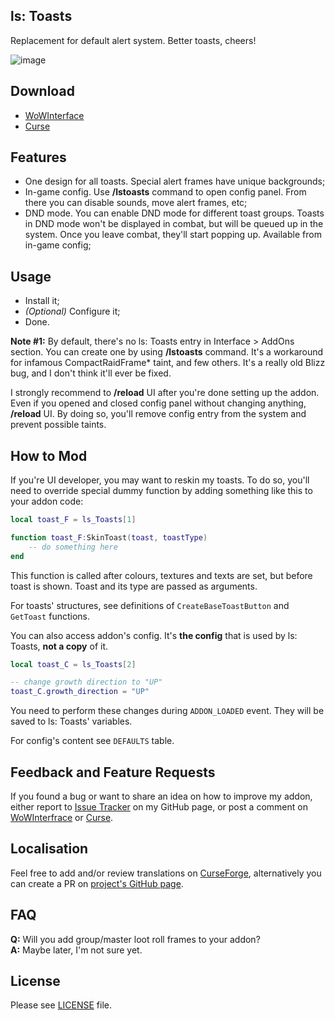 ## ls: Toasts
Replacement for default alert system. Better toasts, cheers!

![image](http://i.imgur.com/PvzX6VF.gif)

## Download
- [WoWInterface](http://www.wowinterface.com/downloads/info24123.html)
- [Curse](http://mods.curse.com/addons/wow/ls-toasts)

## Features
- One design for all toasts. Special alert frames have unique backgrounds;
- In-game config. Use **/lstoasts** command to open config panel. From there you can disable sounds, move alert frames, etc;
- DND mode. You can enable DND mode for different toast groups. Toasts in DND mode won't be displayed in combat, but will be queued up in the system. Once you leave combat, they'll start popping up. Available from in-game config;

## Usage
- Install it;
- _(Optional)_ Configure it;
- Done.

**Note #1:** By default, there's no ls: Toasts entry in Interface > AddOns section. You can create one by using **/lstoasts** command. It's a workaround for infamous CompactRaidFrame* taint, and few others. It's a really old Blizz bug, and I don't think it'll ever be fixed.

I strongly recommend to **/reload** UI after you're done setting up the addon. Even if you opened and closed config panel without changing anything, **/reload** UI. By doing so, you'll remove config entry from the system and prevent possible taints.

## How to Mod
If you're UI developer, you may want to reskin my toasts. To do so, you'll need to override special dummy function by adding something like this to your addon code:

```Lua
local toast_F = ls_Toasts[1]

function toast_F:SkinToast(toast, toastType)
	-- do something here
end
```

This function is called after colours, textures and texts are set, but before toast is shown. Toast and its type are passed as arguments.

For toasts' structures, see definitions of `CreateBaseToastButton` and `GetToast` functions.

You can also access addon's config. It's **the config** that is used by ls: Toasts, **not a copy** of it.

```Lua
local toast_C = ls_Toasts[2]

-- change growth direction to "UP"
toast_C.growth_direction = "UP"
```

You need to perform these changes during `ADDON_LOADED` event. They will be saved to ls: Toasts' variables.

For config's content see `DEFAULTS` table.

## Feedback and Feature Requests
If you found a bug or want to share an idea on how to improve my addon, either report to [Issue Tracker](https://github.com/ls-/ls_Toasts/issues) on my GitHub page, or post a comment on [WoWInterfrace](http://www.wowinterface.com/downloads/info24123.html#comments) or [Curse](http://mods.curse.com/addons/wow/ls-toasts#comments).

## Localisation
Feel free to add and/or review translations on [CurseForge](https://wow.curseforge.com/addons/ls-toasts/localization/), alternatively you can create a PR on [project's GitHub page](https://github.com/ls-/ls_Toasts/pulls).

## FAQ
**Q:** Will you add group/master loot roll frames to your addon?<br/>
**A:** Maybe later, I'm not sure yet.

## License
Please see [LICENSE](https://github.com/ls-/ls_Toasts/blob/master/LICENSE.txt) file.
